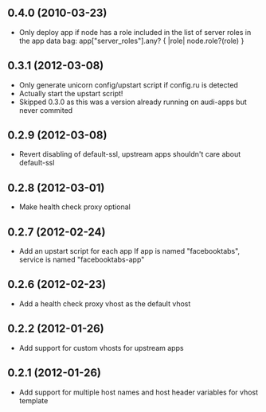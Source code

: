 ## 0.4.0 (2010-03-23)

* Only deploy app if node has a role included in the list of server roles in
  the app data bag: app["server_roles"].any? { |role| node.role?(role) }

## 0.3.1 (2012-03-08)

* Only generate unicorn config/upstart script if config.ru is detected
* Actually start the upstart script!
* Skipped 0.3.0 as this was a version already running on audi-apps but
  never commited

## 0.2.9 (2012-03-08)

* Revert disabling of default-ssl, upstream apps shouldn't care about default-ssl

## 0.2.8 (2012-03-01)

* Make health check proxy optional

## 0.2.7 (2012-02-24)

* Add an upstart script for each app
  If app is named "facebooktabs", service is named "facebooktabs-app"

## 0.2.6 (2012-02-23)

* Add a health check proxy vhost as the default vhost

## 0.2.2 (2012-01-26)

* Add support for custom vhosts for upstream apps

## 0.2.1 (2012-01-26)

* Add support for multiple host names and host header variables for vhost
  template
